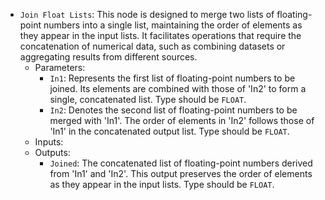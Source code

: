 - `Join Float Lists`: This node is designed to merge two lists of floating-point numbers into a single list, maintaining the order of elements as they appear in the input lists. It facilitates operations that require the concatenation of numerical data, such as combining datasets or aggregating results from different sources.
    - Parameters:
        - `In1`: Represents the first list of floating-point numbers to be joined. Its elements are combined with those of 'In2' to form a single, concatenated list. Type should be `FLOAT`.
        - `In2`: Denotes the second list of floating-point numbers to be merged with 'In1'. The order of elements in 'In2' follows those of 'In1' in the concatenated output list. Type should be `FLOAT`.
    - Inputs:
    - Outputs:
        - `Joined`: The concatenated list of floating-point numbers derived from 'In1' and 'In2'. This output preserves the order of elements as they appear in the input lists. Type should be `FLOAT`.
